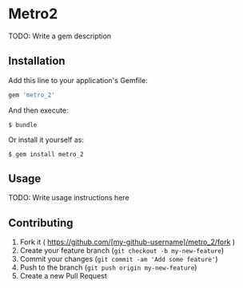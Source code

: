 # Metro2

TODO: Write a gem description

## Installation

Add this line to your application's Gemfile:

```ruby
gem 'metro_2'
```

And then execute:

    $ bundle

Or install it yourself as:

    $ gem install metro_2

## Usage

TODO: Write usage instructions here

## Contributing

1. Fork it ( https://github.com/[my-github-username]/metro_2/fork )
2. Create your feature branch (`git checkout -b my-new-feature`)
3. Commit your changes (`git commit -am 'Add some feature'`)
4. Push to the branch (`git push origin my-new-feature`)
5. Create a new Pull Request
